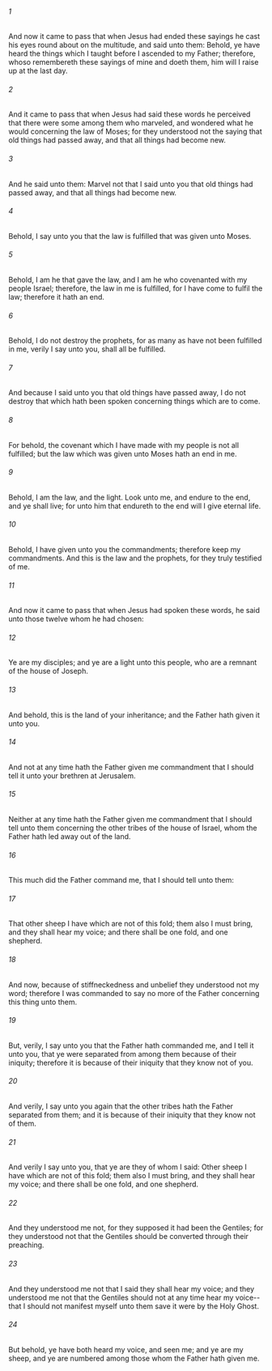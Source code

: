 ###### 1
And now it came to pass that when Jesus had ended these sayings he cast his eyes round about on the multitude, and said unto them: Behold, ye have heard the things which I taught before I ascended to my Father; therefore, whoso remembereth these sayings of mine and doeth them, him will I raise up at the last day.

###### 2
And it came to pass that when Jesus had said these words he perceived that there were some among them who marveled, and wondered what he would concerning the law of Moses; for they understood not the saying that old things had passed away, and that all things had become new.

###### 3
And he said unto them: Marvel not that I said unto you that old things had passed away, and that all things had become new.

###### 4
Behold, I say unto you that the law is fulfilled that was given unto Moses.

###### 5
Behold, I am he that gave the law, and I am he who covenanted with my people Israel; therefore, the law in me is fulfilled, for I have come to fulfil the law; therefore it hath an end.

###### 6
Behold, I do not destroy the prophets, for as many as have not been fulfilled in me, verily I say unto you, shall all be fulfilled.

###### 7
And because I said unto you that old things have passed away, I do not destroy that which hath been spoken concerning things which are to come.

###### 8
For behold, the covenant which I have made with my people is not all fulfilled; but the law which was given unto Moses hath an end in me.

###### 9
Behold, I am the law, and the light. Look unto me, and endure to the end, and ye shall live; for unto him that endureth to the end will I give eternal life.

###### 10
Behold, I have given unto you the commandments; therefore keep my commandments. And this is the law and the prophets, for they truly testified of me.

###### 11
And now it came to pass that when Jesus had spoken these words, he said unto those twelve whom he had chosen:

###### 12
Ye are my disciples; and ye are a light unto this people, who are a remnant of the house of Joseph.

###### 13
And behold, this is the land of your inheritance; and the Father hath given it unto you.

###### 14
And not at any time hath the Father given me commandment that I should tell it unto your brethren at Jerusalem.

###### 15
Neither at any time hath the Father given me commandment that I should tell unto them concerning the other tribes of the house of Israel, whom the Father hath led away out of the land.

###### 16
This much did the Father command me, that I should tell unto them:

###### 17
That other sheep I have which are not of this fold; them also I must bring, and they shall hear my voice; and there shall be one fold, and one shepherd.

###### 18
And now, because of stiffneckedness and unbelief they understood not my word; therefore I was commanded to say no more of the Father concerning this thing unto them.

###### 19
But, verily, I say unto you that the Father hath commanded me, and I tell it unto you, that ye were separated from among them because of their iniquity; therefore it is because of their iniquity that they know not of you.

###### 20
And verily, I say unto you again that the other tribes hath the Father separated from them; and it is because of their iniquity that they know not of them.

###### 21
And verily I say unto you, that ye are they of whom I said: Other sheep I have which are not of this fold; them also I must bring, and they shall hear my voice; and there shall be one fold, and one shepherd.

###### 22
And they understood me not, for they supposed it had been the Gentiles; for they understood not that the Gentiles should be converted through their preaching.

###### 23
And they understood me not that I said they shall hear my voice; and they understood me not that the Gentiles should not at any time hear my voice--that I should not manifest myself unto them save it were by the Holy Ghost.

###### 24
But behold, ye have both heard my voice, and seen me; and ye are my sheep, and ye are numbered among those whom the Father hath given me.

